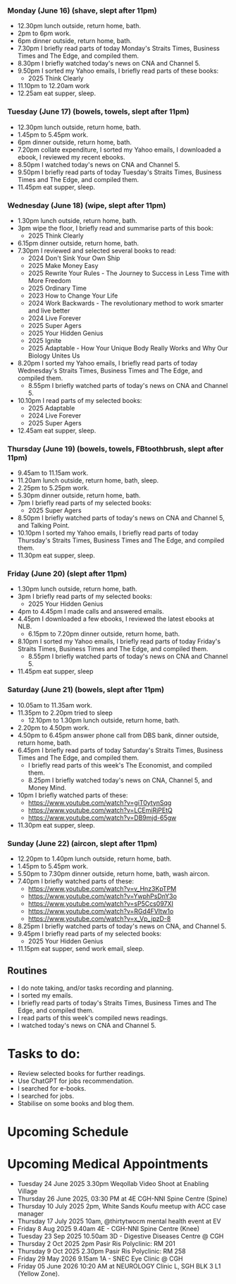 ### Monday (June 16) (shave, slept after 11pm)
- 12.30pm lunch outside, return home, bath.
- 2pm to 6pm work.
- 6pm dinner outside, return home, bath.
- 7.30pm I briefly read parts of today Monday's Straits Times, Business Times and The Edge, and compiled them.
- 8.30pm I briefly watched today's news on CNA and Channel 5.
- 9.50pm I sorted my Yahoo emails, I briefly read parts of these books:
    - 2025 Think Clearly
- 11.10pm to 12.20am work
- 12.25am eat supper, sleep.

### Tuesday (June 17) (bowels, towels, slept after 11pm)
- 12.30pm lunch outside, return home, bath.
- 1.45pm to 5.45pm work.
- 6pm dinner outside, return home, bath.
- 7.20pm collate expenditure, I sorted my Yahoo emails, I downloaded a ebook, I reviewed my recent ebooks.
- 8.50pm I watched today's news on CNA and Channel 5.
- 9.50pm I briefly read parts of today Tuesday's Straits Times, Business Times and The Edge, and compiled them.
- 11.45pm eat supper, sleep.

### Wednesday (June 18) (wipe, slept after 11pm)
- 1.30pm lunch outside, return home, bath.
- 3pm wipe the floor, I briefly read and summarise parts of this book:
    - 2025 Think Clearly
- 6.15pm dinner outside, return home, bath.
- 7.30pm I reviewed and selected several books to read:
    - 2024 Don't Sink Your Own Ship
    - 2025 Make Money Easy
    - 2025 Rewrite Your Rules - The Journey to Success in Less Time with More Freedom
    - 2025 Ordinary Time
    - 2023 How to Change Your Life
    - 2024 Work Backwards - The revolutionary method to work smarter and live better
    - 2024 Live Forever
    - 2025 Super Agers
    - 2025 Your Hidden Genius
    - 2025 Ignite
    - 2025 Adaptable - How Your Unique Body Really Works and Why Our Biology Unites Us
- 8.20pm I sorted my Yahoo emails, I briefly read parts of today Wednesday's Straits Times, Business Times and The Edge, and compiled them.
    - 8.55pm I briefly watched parts of today's news on CNA and Channel 5.
- 10.10pm I read parts of my selected books:
    - 2025 Adaptable
    - 2024 Live Forever
    - 2025 Super Agers
- 12.45am eat supper, sleep.

### Thursday (June 19) (bowels, towels, FBtoothbrush, slept after 11pm)
- 9.45am to 11.15am work.
- 11.20am lunch outside, return home, bath, sleep.
- 2.25pm to 5.25pm work.
- 5.30pm dinner outside, return home, bath.
- 7pm I briefly read parts of my selected books:
    - 2025 Super Agers
- 8.50pm I briefly watched parts of today's news on CNA and Channel 5, and Talking Point.
- 10.10pm I sorted my Yahoo emails, I briefly read parts of today Thursday's Straits Times, Business Times and The Edge, and compiled them.
- 11.30pm eat supper, sleep.

### Friday (June 20) (slept after 11pm)
- 1.30pm lunch outside, return home, bath.
- 3pm I briefly read parts of my selected books:
    - 2025 Your Hidden Genius
- 4pm to 4.45pm I made calls and answered emails.
- 4.45pm I downloaded a few ebooks, I reviewed the latest ebooks at NLB.
    - 6.15pm to 7.20pm dinner outside, return home, bath.
- 8.10pm I sorted my Yahoo emails, I briefly read parts of today Friday's Straits Times, Business Times and The Edge, and compiled them.
    - 8.55pm I briefly watched parts of today's news on CNA and Channel 5.
- 11.45pm eat supper, sleep

### Saturday (June 21) (bowels, slept after 11pm)
- 10.05am to 11.35am work.
- 11.35pm to 2.20pm tried to sleep
    - 12.10pm to 1.30pm lunch outside, return home, bath.
- 2.20pm to 4.50pm work.
- 4.50pm to 6.45pm answer phone call from DBS bank, dinner outside, return home, bath.
- 6.45pm I briefly read parts of today Saturday's Straits Times, Business Times and The Edge, and compiled them.
    - I briefly read parts of this week's The Economist, and compiled them.
    - 8.25pm I briefly watched today's news on CNA, Channel 5, and Money Mind.
- 10pm I briefly watched parts of these:
    - https://www.youtube.com/watch?v=giT0ytynSqg
    - https://www.youtube.com/watch?v=LCEmiRjPEtQ
    - https://www.youtube.com/watch?v=DB9mjd-65gw
- 11.30pm eat supper, sleep.

### Sunday (June 22) (aircon, slept after 11pm)
- 12.20pm to 1.40pm lunch outside, return home, bath.
- 1.45pm to 5.45pm work.
- 5.50pm to 7.30pm dinner outside, return home, bath, wash aircon.
- 7.40pm I briefly watched parts of these:
    - https://www.youtube.com/watch?v=v_Hnz3KpTPM
    - https://www.youtube.com/watch?v=YwphPsDnY3o
    - https://www.youtube.com/watch?v=sP5Ccs097XI
    - https://www.youtube.com/watch?v=RGd4FVItw1o
    - https://www.youtube.com/watch?v=x_Vp_jpzD-8
- 8.25pm I briefly watched parts of today's news on CNA, and Channel 5.
- 9.45pm I briefly read parts of my selected books:
    - 2025 Your Hidden Genius
- 11.15pm eat supper, send work email, sleep.



## Routines
- I do note taking, and/or tasks recording and planning.
- I sorted my emails.
- I briefly read parts of today's Straits Times, Business Times and The Edge, and compiled them.
- I read parts of this week's compiled news readings.
- I watched today's news on CNA and Channel 5.

# Tasks to do:
- Review selected books for further readings.
- Use ChatGPT for jobs recommendation.
- I searched for e-books.
- I searched for jobs.
- Stabilise on some books and blog them.

# Upcoming Schedule

# Upcoming Medical Appointments
- Tuesday 24 June 2025 3.30pm Weqollab Video Shoot at Enabling Village
- Thursday 26 June 2025, 03:30 PM at 4E CGH-NNI Spine Centre (Spine)
- Thursday 10 July 2025 2pm, White Sands Koufu meetup with ACC case manager
- Thursday 17 July 2025 10am, @thirtytwocm mental health event at EV
- Friday 8 Aug 2025 9.40am 4E - CGH-NNI Spine Centre (Knee)
- Tuesday 23 Sep 2025 10.50am 3D - Digestive Diseases Centre @ CGH
- Thursday 2 Oct 2025 2pm Pasir Ris Polyclinic: RM 201
- Thursday 9 Oct 2025 2.30pm Pasir Ris Polyclinic: RM 258
- Friday 29 May 2026 9.15am 1A - SNEC Eye Clinic @ CGH
- Friday 05 June 2026 10:20 AM at NEUROLOGY Clinic L, SGH BLK 3 L1 (Yellow Zone).
